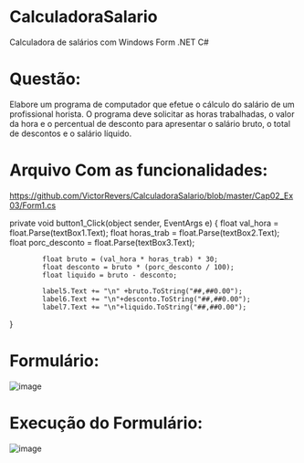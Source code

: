 # CalculadoraSalario
Calculadora de salários com  Windows Form .NET C#

# Questão:
Elabore um programa de computador que efetue o cálculo do salário de um profissional horista. 
O programa deve solicitar as horas trabalhadas, o valor da hora e o percentual de desconto para apresentar o salário bruto, o total de descontos e o salário líquido.

# Arquivo Com as funcionalidades: 
https://github.com/VictorRevers/CalculadoraSalario/blob/master/Cap02_Ex03/Form1.cs

private void button1_Click(object sender, EventArgs e)
{
            float val_hora = float.Parse(textBox1.Text);
            float horas_trab = float.Parse(textBox2.Text);
            float porc_desconto = float.Parse(textBox3.Text);

            float bruto = (val_hora * horas_trab) * 30;
            float desconto = bruto * (porc_desconto / 100);
            float liquido = bruto - desconto;

            label5.Text += "\n" +bruto.ToString("##,##0.00");
            label6.Text += "\n"+desconto.ToString("##,##0.00");
            label7.Text += "\n"+liquido.ToString("##,##0.00");

}
        
 # Formulário:
 ![image](https://user-images.githubusercontent.com/60626825/165978556-8404dcde-d0a9-4858-a8d1-83908498a049.png)
 
 # Execução do Formulário:
 ![image](https://user-images.githubusercontent.com/60626825/165978756-f06dd29d-6603-4ed4-8ebe-face3eee803e.png)

 



